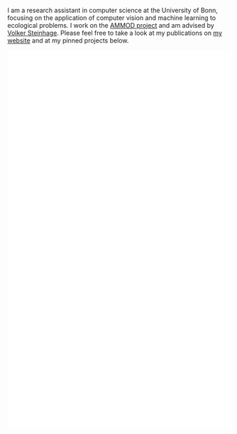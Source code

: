 I am a research assistant in computer science at the University of Bonn, focusing on the application of computer vision and machine learning to ecological problems. I work on the [AMMOD project](https://ammod.de) and am advised by [Volker Steinhage](https://vsteinhage.github.io). Please feel free to take a look at my publications on [my website](https://timm.haucke.xyz) and at my pinned projects below.

![Metrics](/github-metrics.svg)
